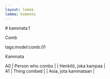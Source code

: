 ```yaml
---
layout: lemma
lemma: kammata
---
```


<div class="sense">
# <span class="sensename">kammata.1</span>

<span class="description">Comb</span>

tags:model:comb.01

<span class="description">Kammata</span>

A0 | Person who combs |   | Henkilö, joka kampaa |  
A1 | Thing combed |   | Asia, jota kammataan |  

</div>

